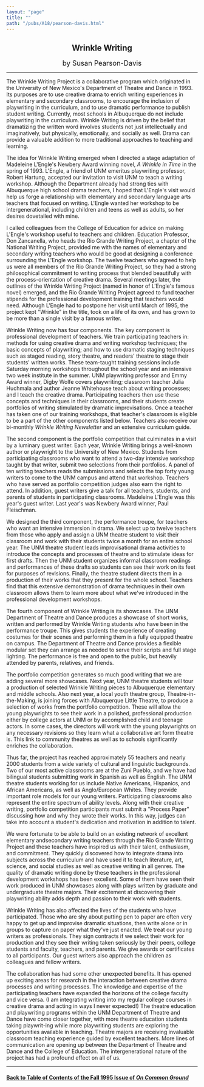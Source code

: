 ```yaml
---
layout: "page"
title: ""
path: "/pubs/A18/pearson-davis.html"
---
```

<main>
<center><h2>
Wrinkle Writing</h2>
<font size="+1">by Susan Pearson-Davis</font>
</center><hr/>
The Wrinkle Writing Project is a collaborative program which  originated
in the University of New Mexico's Department of Theatre  and Dance in
1993.  Its purposes are to use creative drama to enrich  writing
experiences in elementary and secondary classrooms, to  encourage the
inclusion of playwriting in the curriculum, and to use  dramatic
performance to publish student writing.  Currently, most  schools in
Albuquerque do not include playwriting in the curriculum.   Wrinkle
Writing is driven by the belief that dramatizing the written  word
involves students not just intellectually and imaginatively, but
physically, emotionally, and socially as well. Drama can provide a
valuable addition to more traditional approaches to teaching and
learning.
<p>
The idea for Wrinkle Writing emerged when I directed a stage  adaptation
of Madeleine L'Engle's Newbery Award winning novel, <i>A  Wrinkle in
Time</i> in the spring of 1993.  L'Engle, a friend of UNM  emeritus
playwriting professor, Robert Hartung, accepted our  invitation to visit
UNM to teach a writing workshop.  Although the  Department already had
strong ties with Albuquerque high school  drama teachers, I hoped that
L'Engle's visit would help us forge a  relationship with elementary and
secondary language arts teachers  that focused on writing.  L'Engle wanted
her workshop to be  intergenerational, including children and teens as
well as adults, so  her desires dovetailed with mine.
</p><p>
I called colleagues from the College of Education for advice on  making
L'Engle's workshop useful to teachers and children.   Education Professor,
Don Zancanella, who heads the Rio Grande  Writing Project, a chapter of
the National Writing Project, provided  me with the names of elementary
and secondary writing teachers  who would be good at designing a
conference surrounding the  L'Engle workshop. The twelve teachers who
agreed to help us were  all members of the Rio Grande Writing Project, so
they had a strong  philosophical commitment to writing process that
blended  beautifully with the process-orientation of creative drama.
Several  meetings later, the outlines of the Wrinkle Writing Project
(named in  honor of L'Engle's famous novel) emerged, and the Rio Grande
Writing Project agreed to fund teacher stipends for the professional
development training that teachers would need.  Although L'Engle  had to
postpone her visit until March of 1995, the project kept  "Wrinkle" in the
title, took on a life of its own, and has grown to be  more than a single
visit by a famous writer.
</p><p>
Wrinkle Writing now has four components.  The key component is
professional development of teachers.  We train participating  teachers
in: methods for using creative drama and writing workshop  techniques; the
basic concepts of playwriting; and how to use  dramatic staging techniques
such as staged reading, story theatre,  and readers' theatre to stage
their students' written works.  These  team-taught training sessions
include Saturday morning workshops  throughout the school year and an
intensive two week institute in  the summer. UNM playwriting professor and
Emmy Award winner,  Digby Wolfe covers playwriting; classroom teacher
Julia Huchmala  and author Jeanne Whitehouse teach about writing
processes; and I  teach the creative drama.   Participating teachers then
use these  concepts and techniques in their classrooms, and their students
create portfolios of writing stimulated by dramatic improvisations.   Once
a teacher has taken one of our training workshops, that  teacher's
classroom is eligible to be a part of the other components  listed below.
Teachers also receive our bi-monthly <i>Wrinkle Writing  Newsletter</i>
and an extensive curriculum guide.
</p><p>
The second component is the portfolio competition that culminates in  a
visit by a luminary guest writer.  Each year, Wrinkle Writing brings  a
well-known author or playwright to the University of New Mexico.  Students
from participating classrooms who want to attend a  two-day intensive
workshop taught by that writer, submit two  selections from their
portfolios. A panel of ten writing teachers reads  the submissions and
selects the top forty young writers to come to  the UNM campus and attend
that workshop.  Teachers who have  served as portfolio competition judges
also earn the right to attend.   In addition, guest writers give a talk
for all teachers, students, and  parents of students in participating
classrooms.  Madeleine L'Engle  was this year's guest writer.  Last year's
was Newbery Award  winner, Paul Fleischman. 
</p><p>
We designed the third component, the performance troupe, for  teachers who
want an intensive immersion in drama.  We select up  to twelve teachers
from those who apply and assign a UNM theatre  student to visit their
classroom and work with their students twice a  month for an entire school
year.  The UNM theatre student leads  improvisational drama activities to
introduce the concepts and  processes of theatre and to stimulate ideas
for first drafts.  Then the  UNM student organizes informal classroom
readings and  performances of these drafts so students can see their work
on its  feet for purposes of revisions.  Finally, the theatre student
directs  them in a production of their works that they present for the
whole  school.  Teachers find that this extensive demonstration of drama
techniques in their own classroom allows them to learn more about  what
we've introduced in the professional development workshops.
</p><p>
The fourth component of Wrinkle Writing is its showcases.  The UNM
Department of Theatre and Dance produces a showcase of short  works,
written and performed by Wrinkle Writing students who  have been in the
performance troupe.  This gives students the  experience of creating
costumes for their scenes and performing  them in a fully equipped theatre
on campus. The Department of  Theatre and Dance provides a flexible
modular set they can arrange  as needed to serve their scripts and full
stage lighting.  The  performance is free and open to the public, but
heavily attended by  parents, relatives, and friends.  
</p><p>
The portfolio competition generates so much good writing that we  are
adding several more showcases.  Next year, UNM theatre  students will tour
a production of selected Wrinkle Writing pieces to  Albuquerque elementary
and middle schools.  Also next year, a local  youth theatre group,
Theatre-in-the-Making, is joining forces with  Albuquerque Little Theatre,
to produce a selection of works from the  portfolio competition.  These
will allow the young playwrights to see  their work in a polished,
professional production either by college  actors at UNM or by
accomplished child and teenage actors.  In some  cases, the directors will
work with the young playwrights on any  necessary revisions so they learn
what a collaborative art form  theatre is.  This link to community
theatres as well as to schools  significantly enriches the collaboration. 
</p><p>
Thus far, the project has reached approximately  55 teachers and  nearly
2000 students from a wide variety of cultural and linguistic  backgrounds.
Two of our most active classrooms are at the Zuni  Pueblo, and we have had
bilingual students submitting work in  Spanish as well as English.  The
UNM theatre students working for us  include Native Americans, Hispanics,
and African Americans, as well  as Anglo/European Whites.  They provide
important role models for  our young writers. Participating classrooms
also represent the entire  spectrum of ability levels.  Along with their
creative writing,  portfolio competition participants must submit a
"Process Paper"  discussing how and why they wrote their works.  In this
way, judges  can take into account a student's dedication and motivation
in  addition to talent.
</p><p>
We were fortunate to be able to build on an existing network of  excellent
elementary andsecondary writing teachers through the Rio  Grande Writing
Project and these teachers have inspired us with  their talent,
enthusiasm, and commitment.  They quickly discovered  how to integrate
drama into subjects across the curriculum and have  used it to teach
literature, art, science, and social studies as well as  creative writing
in all genres.  The quality of dramatic writing done  by these teachers in
the professional development workshops has  been excellent. Some of them
have seen their work produced in UNM  showcases along with plays written
by graduate and undergraduate  theatre majors.  Their excitement at
discovering their playwriting  ability adds depth and passion to their
work with students.  
</p><p>
Wrinkle Writing has also affected the lives of the students who have
participated.  Those who are shy about putting pen to paper are  often
very happy to get up and improvise dramatic situations, then  write alone
or in groups to capture on paper what they've just  enacted. We treat our
young writers as professionals.  They sign  contracts if we select their
work for production and they see their  writing taken seriously by their
peers, college students and faculty,  teachers, and parents. We give
awards or certificates to all  participants.  Our guest writers also
approach the children as  colleagues and fellow writers.  
</p><p>
The collaboration has had some other unexpected benefits.  It has  opened
up exciting areas for research in the interaction between  creative drama
processes and writing processes.  The knowledge and  expertise of the
participating teachers have expanded the horizons of  the college faculty
and vice versa. (I am integrating writing into my  regular college courses
in creative drama and acting in ways I never  expected!)    The theatre
education and playwriting programs within  the UNM Department of Theatre
and Dance have come closer  together, with more theatre education students
taking playwrit-ing  while more playwriting students are exploring the
opportunities  available in teaching.  Theatre majors are receiving
invaluable  classroom teaching experience guided by excellent teachers.
More  lines of communication are opening up between the Department of
Theatre and Dance and the College of Education. The  intergenerational
nature of the project has had a profound effect on  all of us.  
</p><hr/>
<h4><a href=".\">Back to
Table of Contents of the Fall 1995 Issue of <i>On Common
Ground</i></a>
</h4>
</main>